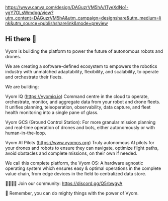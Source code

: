 https://www.canva.com/design/DAGuzrVM5hA/ITyeXdNo1-ygY7OLsWmdpg/view?utm_content=DAGuzrVM5hA&utm_campaign=designshare&utm_medium=link&utm_source=publishsharelink&mode=preview

## Hi there 👋

Vyom is building the platform to power the future of autonomous robots and drones.

We are creating a software-defined ecosystem to empowers the robotics industry with unmatched adaptability, flexibility, and scalability, to operate and orchestrate their fleets.

We are building:

Vyom IQ (https://vyomiq.io) Command centre in the cloud to operate, orchestrate, monitor, and aggregate data from your robot and drone fleets. It unifies planning, teleoperation, observability, data capture, and fleet health monitoring into a single pane of glass.

Vyom GCS (Ground Control Station): For more granular mission planning and real-time operation of drones and bots, either autonomously or with human-in-the-loop.

Vyom AI Pilots (https://www.vyomos.org) Truly autonomous AI pilots for your drones and robots to ensure they can navigate, optimize flight paths, avoid obstacles and complete missions, on their own if needed.

We call this complete platform, the Vyom OS: A hardware agnostic operating system which ensures easy & optimal operations in the complete value chain, from edge devices in the field to centralized data store.

🙋‍♀️👩‍💻 Join our community: https://discord.gg/Q5rbwgyA

🧙 Remember, you can do mighty things with the power of Vyom. 

